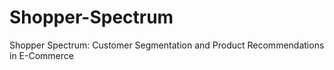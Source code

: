 # Shopper-Spectrum
 Shopper Spectrum: Customer Segmentation and Product Recommendations in E-Commerce
